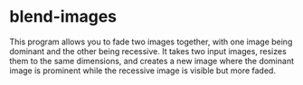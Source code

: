 # blend-images
This program allows you to fade two images together, with one image being dominant and the other being recessive. It takes two input images, resizes them to the same dimensions, and creates a new image where the dominant image is prominent while the recessive image is visible but more faded.
